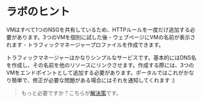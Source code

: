 # ラボのヒント

VMはすべて1つのNSGを共有しているため、HTTPルールを一度だけ追加する必要があります。3つのVMを個別に試した後 - ウェブページにVMの名前が表示されます - トラフィックマネージャープロファイルを作成できます。

トラフィックマネージャーはかなりシンプルなサービスです。基本的にはDNS名を作成し、その名前を他のリソースにリンクさせます。作成する際には、3つのVMをエンドポイントとして追加する必要があります。ポータルではこれがかなり簡単で、修正が必要な問題がある場合にはそれを通知してくれます :)

> もっと必要ですか？こちらが[解決策](solution_jp.md)です。
